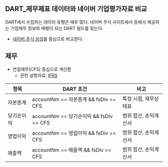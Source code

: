 ## DART_제무제표 데이터와 네이버 기업평가자료 비교

DART에서 수집하는 데이터 유형은 매우 많다. 네이버 주식 사이트에서 등에서 제공하는 기업재무 정보와 매팽이 되는 DART 필드를 찾는다.

- [네이버 주식 삼성](https://finance.naver.com/item/coinfo.naver?code=005930)를 중심으로 비교한다.

## 제무
- 연걸재무(CFS) 중심으로 계산함
  - 관련 설명자료: [IFRS](https://navercomp.wisereport.co.kr/comm/HELP_IFRS.pdf)

| 항목       | DART 조건                               | 비고                  |
| ---------- | --------------------------------------- | --------------------- |
| 자본총계   | accountNm == 자본총계 && fsDiv == CFS   | 특정 시점, 재무상태표 |
| 당기순이익 | accountNm == 당기순이익 && fsDiv == CFS | 범위 합산, 손익계산서 |
| 영업이익   | accountNm == 영업이익 && fsDiv == CFS   | 범위 합산, 손익계산서 |
| 매출액     | accountNm == 매출액 && fsDiv == CFS     | 범위 합산, 손익계산서 |
